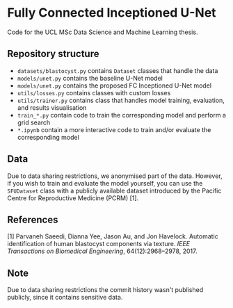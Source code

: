 # Fully Connected Inceptioned U-Net
Code for the UCL MSc Data Science and Machine Learning thesis.

## Repository structure
* `datasets/blastocyst.py` contains `Dataset` classes that handle the data
* `models/unet.py` contains the baseline U-Net model
* `models/unet.py` contains the proposed FC Inceptioned U-Net model
* `utils/losses.py` contains classes with custom losses
* `utils/trainer.py` contains class that handles model training, evaluation, and results visualisation
* `train_*.py` contain code to train the corresponding model and perform a grid search
* `*.ipynb` contain a more interactive code to train and/or evaluate the corresponding model

## Data
Due to data sharing restrictions, we anonymised part of the data. However, if you wish to train and evaluate the model yourself, you can use the `SFUDataset` class with a publicly available dataset introduced by the Pacific Centre for Reproductive Medicine (PCRM) [1].

## References
[1] Parvaneh Saeedi, Dianna Yee, Jason Au, and Jon Havelock. Automatic identification of human blastocyst components via texture. *IEEE Transactions on Biomedical Engineering*, 64(12):2968–2978, 2017.

## Note
Due to data sharing restrictions the commit history wasn't published publicly, since it contains sensitive data.
